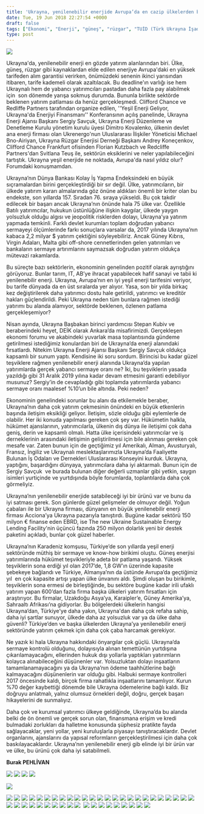 ```yaml
---
title: 'Ukrayna, yenilenebilir enerjide Avrupa’da en cazip ülkelerden biri, Burak Pehlivan'
date: Tue, 19 Jun 2018 22:27:54 +0000
draft: false
tags: ["Ekonomi", "Enerji", "güneş", "rüzgar", "TUİD (Türk Ukrayna İşadamları Derneği)", "Ukrayna", "Ukrayna", "yenilenebilir enerji"]
type: post
---
```


![](https://burakpehlivan.org/wp-content/uploads/2018/06/Ekran-Resmi-2018-06-20-01.26.06.png)

Ukrayna'da, yenilenebilir enerji en gözde yatırım alanlarından biri. Ülke, güneş, rüzgar gibi kaynaklardan elde edilen enerjiye Avrupa'daki en yüksek tarifeden alım garantisi verirken, önümüzdeki senenin ikinci yarısından itibaren, tarife kademeli olarak azaltılacak. Bu deadline'ın varlığı ise hem Ukraynalı hem de yabancı yatırımcıları pastadan daha fazla pay alabilmek için  son dönemde yarışa sokmuş durumda. Bununla birlikte sektörde beklenen yatırım patlaması da henüz gerçekleşmedi. Clifford Chance ve Redliffe Partners tarafından organize edilen, ''Yeşil Enerji Geliyor, Ukrayna'da Enerjiyi Finansmanı'' Konferansının açılış panelinde, Ukrayna Enerji Ajansı Başkanı Sergiy Savçuk, Ukrayna Enerji Düzenleme ve Denetleme Kurulu yönetim kurulu üyesi Dimitro Kovalenko, ülkenin devlet ana enerji firması olan Ukrenergo'nun Uluslararası İlişkiler Yöneticisi Michael Bno-Airiyan, Ukrayna Rüzgar Enerjisi Derneği Başkanı Andrey Koneçenkov, Clifford Chance Frankfurt ofisinden Florian Kutzbach ve Redcliffe Partners'dan Svitlana Teuş ile, sektörün eksiklerini ve neler yapılabileceğini tartıştık. Ukrayna yeşil enerjide ne noktada, Avrupa'da nasıl yıldız olur? Forumdaki konuşmamdan.

Ukrayna’nın Dünya Bankası Kolay İş Yapma Endeksindeki en büyük sıçramalardan birini gerçekleştirdiği bir sır değil. Ülke, yatırımcıların, bir ülkede yatırım kararı almalarında göz önüne aldıkları önemli bir kriter olan bu endekste, son yıllarda 157. Sıradan 76. sıraya yükseldi. Bu çok takdir edilecek bir başarı ancak Ukrayna’nın önünde hala 75 ülke var. Özellikle Batılı yatırımcılar, hukukun üstünlüğüne ilişkin kaygılar, ülkede yaygın yolsuzluk olduğu algısı ve jeopolitik risklerden dolayı, Ukrayna’ya yatırım yapmada temkinli. Farklı devlet kurumları toplam doğrudan yabancı sermayeyi ölçümlerinde farkı sonuçlara varsalar da, 2017 yılında Ukrayna’nın kabaca 2,2 milyar $ yatırım çektiğini söyleyebiliriz. Ancak Güney Kıbrıs, Virgin Adaları, Malta gibi off-shore cennetlerinden gelen yatırımları ve bankaların sermaye artırımlarını saymazsak doğrudan yatırım oldukça mütevazi rakamlarda.

Bu süreçte bazı sektörlerin, ekonominin genelinden pozitif olarak ayrıştığını görüyoruz. Bunlar tarım, IT, AB’ye ihracat yapabilecek hafif sanayi ve tabii ki yenilenebilir enerji. Ukrayna, Avrupa’nın en iyi yeşil enerji tarifesini veriyor, bu tarife dünyada da en üst sıralarda yer alıyor. Yasa, son bir yılda birkaç kez değiştirilerek daha yatırımcı dostu hale getirildi, yatırımcı ve kreditör hakları güçlendirildi. Peki Ukrayna neden tüm bunlara rağmen istediği yatırımı bu alanda alamıyor, sektörde beklenen, özlenen patlama gerçekleşemiyor?

Nisan ayında, Ukrayna Başbakan birinci yardımcısı Stepan Kubiv ve beraberindeki heyet, DEİK olarak Ankara’da misafirimizdi. Gerçekleşen ekonomi forumu ve akabindeki yuvarlak masa toplantısında gündeme getirilmesi istediğimiz konulardan biri de Ukrayna’da enerji alanındaki fırsatlardı. Nitekim Ukrayna Enerji Ajansı Başkanı Sergiy Savçuk oldukça kapsamlı bir sunum yaptı. Kendisine iki soru sordum. Birincisi bu kadar güzel teşviklere rağmen yenilenebilir enerji alanında Ukrayna’da yapılan yatırımlarda gerçek yabancı sermaye oranı ne? İki, bu teşviklerin yasada yazıldığı gibi 31 Aralık 2019 yılına kadar devam etmesini garanti edebiliyor musunuz? Sergiy’in de cevapladığı gibi toplamda yatırımlarda yabancı sermaye oranı maalesef %10’un bile altında. Peki neden?

Ekonominin genelindeki sorunlar bu alanı da etkilemekle beraber, Ukrayna’nın daha çok yatırım çekmesinin önündeki en büyük etkenlerin başında iletişim eksikliği geliyor. İletişim, sözle olduğu gibi eylemlerle de olabilir. Her iki konuda yapılması gereken çok şey var. Hükümetin halkla, hükümet ajanslarının, yatırımcılarla, ülkenin dış dünya ile iletişimi çok daha geniş, derin ve kapsamlı olmalı. Hatta ülke içerisindeki yatırımcılar ve iş derneklerinin arasındaki iletişimin geliştirilmesi için bile alınması gereken çok mesafe var. Zaten bunun için de geçtiğimiz yıl Amerikalı, Alman, Avusturyalı, Fransız, İngiliz ve Ukraynalı meslektaşlarımızla Ukrayna’da Faaliyette Bulunan İş Odaları ve Dernekleri Uluslararası Konseyini kurduk. Ukrayna, yaptığını, başardığını dünyaya, yatırımcılara daha iyi aktarmalı. Bunun için de Sergiy Savçuk  ve burada bulunan diğer değerli uzmanlar gibi yetkin, saygın isimleri yurtiçinde ve yurtdışında böyle forumlarda, toplantılarda daha çok görmeliyiz.

Ukrayna’nın yenilenebilir enerjide satabileceği iyi bir ürünü var ve bunu da iyi satması gerek. Son günlerde güzel gelişmeler de olmuyor değil. Yoğun çabaları ile bir Ukrayna firması, dünyanın en büyük yenilenebilir enerji firması Acciona’ya Ukrayna pazarıyla tanıştırdı. Bugüne kadar sektörü 150 milyon € finanse eden EBRD, ise The new Ukraine Sustainable Energy Lending Facility'nin üçüncü fazında 250 milyon dolarlık yeni bir destek paketini açıkladı, bunlar çok güzel haberler.

Ukrayna’nın Karadeniz komşusu, Türkiye’de son yıllarda yeşil enerji sektöründe müthiş bir sermaye ve know-how birikimi oluştu. Güneş enerjisi yatırımlarında hükümet teşvikleriyle adeta bir patlama yaşandı. Yüksek teşviklerin sona erdiği yıl olan 2017’de, 1,8 GW’ın üzerinde kapasite şebekeye bağlandı ve Türkiye, Almanya’nın da üstünde Avrupa’da geçtiğimiz yıl  en çok kapasite artışı yapan ülke ünvanını aldı. Şimdi oluşan bu birikimle, teşviklerin sona ermesi de birleştiğinde, bu sektöre bugüne kadar irili ufaklı yatırım yapan 600’dan fazla firma başka ülkeleri yatırım fırsatları için araştırıyor. Bu firmalar, Uzakdoğu Asya’ya, Karaipler’e, Güney Amerika’ya, Sahraaltı Afrikası’na gidiyorlar. Bu bölgelerdeki ülkelerin hangisi Ukrayna’dan, Türkiye'ye daha yakın, Ukrayna'dan daha çok refaha sahip, daha iyi şartlar sunuyor, ülkede daha az yolsuzluk var ya da ülke daha güvenli? Türkiye’den ve başka ülkelerden Ukrayna’ya yenilenebilir enerji sektöründe yatırım çekmek için daha çok çaba harcamak gerekiyor.

Ne yazık ki hala Ukrayna hakkındaki önyargılar çok güçlü. Ukrayna’da sermaye kontrolü olduğunu, dolayısıyla alınan temettünün yurtdışına çıkarılamayacağını, ellerinden hukuk dışı yollarla yaptıkları yatırımların kolayca alınabileceğini düşünenler var. Yolsuzluktan dolayı inşaatların tamamlanamayacağını ya da Ukrayna’nın ödeme taahhütlerine bağlı kalmayacağını düşünenlerin var olduğu gibi. Halbuki sermaye kontrolleri 2017 öncesinde kaldı, birçok firma rahatlıkla inşaatlarını tamamlıyor. Kurun %70 değer kaybettiği dönemde bile Ukrayna ödemelerine bağlı kaldı. Biz doğruyu anlatmalı, yalnız olumsuz örnekleri değil, doğru, gerçek başarı hikayelerini de sunmalıyız.

Daha çok ve kurumsal yatırımcı ülkeye geldiğinde, Ukrayna’da bu alanda belki de ön önemli ve gerçek sorun olan, finansmana erişim ve kredi bulmadaki zorlukları da halletme konusunda şüphesiz pratikte fayda sağlayacaklar, yeni yollar, yeni kuruluşlarla piyasayı tanıştıracaklardır. Devlet organlarını, ajanslarını da yapısal reformların gerçekleştirilmesi için daha çok baskılayacaklardır. Ukrayna’nın yenilenebilir enerji gib elinde iyi bir ürün var ve ülke, bu ürünü çok daha iyi satabilmeli.

**Burak PEHLİVAN**

![](https://burakpehlivan.org/wp-content/uploads/2018/06/MG_4521.jpg) ![](https://burakpehlivan.org/wp-content/uploads/2018/06/MG_4670.jpg) ![](https://burakpehlivan.org/wp-content/uploads/2018/06/MG_4637.jpg) ![](https://burakpehlivan.org/wp-content/uploads/2018/06/MG_4633.jpg)

![](https://burakpehlivan.org/wp-content/uploads/2018/06/Ekran-Resmi-2018-06-20-01.17.28.png)

![](https://burakpehlivan.org/wp-content/uploads/2018/06/MG_4628.jpg) ![](https://burakpehlivan.org/wp-content/uploads/2018/06/MG_4627.jpg) ![](https://burakpehlivan.org/wp-content/uploads/2018/06/MG_4625.jpg) ![](https://burakpehlivan.org/wp-content/uploads/2018/06/MG_4615.jpg) ![](https://burakpehlivan.org/wp-content/uploads/2018/06/MG_4613.jpg) ![](https://burakpehlivan.org/wp-content/uploads/2018/06/MG_4606.jpg) ![](https://burakpehlivan.org/wp-content/uploads/2018/06/MG_4590.jpg) ![](https://burakpehlivan.org/wp-content/uploads/2018/06/MG_4574.jpg) ![](https://burakpehlivan.org/wp-content/uploads/2018/06/MG_4564.jpg) ![](https://burakpehlivan.org/wp-content/uploads/2018/06/MG_4558.jpg) ![](https://burakpehlivan.org/wp-content/uploads/2018/06/MG_4552.jpg) ![](https://burakpehlivan.org/wp-content/uploads/2018/06/MG_4544.jpg) ![](https://burakpehlivan.org/wp-content/uploads/2018/06/MG_4541.jpg) ![](https://burakpehlivan.org/wp-content/uploads/2018/06/MG_4536.jpg) ![](https://burakpehlivan.org/wp-content/uploads/2018/06/MG_4529.jpg) ![](https://burakpehlivan.org/wp-content/uploads/2018/06/MG_4525.jpg) ![](https://burakpehlivan.org/wp-content/uploads/2018/06/MG_4509.jpg) ![](https://burakpehlivan.org/wp-content/uploads/2018/06/MG_4493.jpg) ![](https://burakpehlivan.org/wp-content/uploads/2018/06/MG_4438.jpg) ![](https://burakpehlivan.org/wp-content/uploads/2018/06/MG_4421.jpg) ![](https://burakpehlivan.org/wp-content/uploads/2018/06/MG_4414.jpg) ![](https://burakpehlivan.org/wp-content/uploads/2018/06/MG_4412.jpg) ![](https://burakpehlivan.org/wp-content/uploads/2018/06/MG_4403.jpg) ![](https://burakpehlivan.org/wp-content/uploads/2018/06/MG_4395.jpg) ![](https://burakpehlivan.org/wp-content/uploads/2018/06/MG_4366.jpg) ![](https://burakpehlivan.org/wp-content/uploads/2018/06/MG_4365.jpg) ![](https://burakpehlivan.org/wp-content/uploads/2018/06/MG_4359.jpg) ![](https://burakpehlivan.org/wp-content/uploads/2018/06/MG_4358.jpg) ![](https://burakpehlivan.org/wp-content/uploads/2018/06/MG_4340.jpg) ![](https://burakpehlivan.org/wp-content/uploads/2018/06/MG_4325.jpg) ![](https://burakpehlivan.org/wp-content/uploads/2018/06/MG_4307.jpg) ![](https://burakpehlivan.org/wp-content/uploads/2018/06/MG_4298.jpg) ![](https://burakpehlivan.org/wp-content/uploads/2018/06/MG_4283.jpg) ![](https://burakpehlivan.org/wp-content/uploads/2018/06/MG_4278.jpg) ![](https://burakpehlivan.org/wp-content/uploads/2018/06/MG_4267.jpg)  ![](https://burakpehlivan.org/wp-content/uploads/2018/06/MG_4217.jpg) ![](https://burakpehlivan.org/wp-content/uploads/2018/06/MG_4214.jpg) ![](https://burakpehlivan.org/wp-content/uploads/2018/06/MG_4205.jpg) ![](https://burakpehlivan.org/wp-content/uploads/2018/06/MG_4203.jpg) ![](https://burakpehlivan.org/wp-content/uploads/2018/06/MG_4198.jpg) ![](https://burakpehlivan.org/wp-content/uploads/2018/06/MG_4189.jpg) ![](https://burakpehlivan.org/wp-content/uploads/2018/06/MG_4186.jpg) ![](https://burakpehlivan.org/wp-content/uploads/2018/06/MG_4182.jpg) ![](https://burakpehlivan.org/wp-content/uploads/2018/06/MG_4180.jpg)